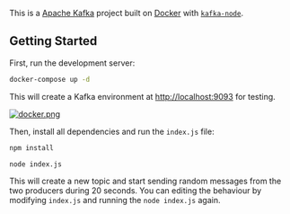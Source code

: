 This is a [Apache Kafka](https://kafka.apache.org/) project built on [Docker](https://hub.docker.com/r/bitnami/kafka) with [`kafka-node`](https://www.npmjs.com/package/kafka-node).

## Getting Started

First, run the development server:

```bash
docker-compose up -d
```

This will create a Kafka environment at [http://localhost:9093](http://localhost:9093) for testing.

[![docker.png](https://i.postimg.cc/L52PsySm/docker.png)](https://postimg.cc/LYQ5C3hW)

Then, install all dependencies and run the `index.js` file:

```bash
npm install
```

```bash
node index.js
```

This will create a new topic and start sending random messages from the two producers during 20 seconds. You can editing the behaviour by modifying `index.js` and running the `node index.js` again.
